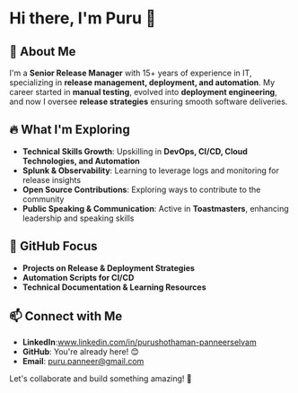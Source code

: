 # Hi there, I'm Puru 👋

## 🚀 About Me
I'm a **Senior Release Manager** with 15+ years of experience in IT, specializing in **release management, deployment, and automation**. My career started in **manual testing**, evolved into **deployment engineering**, and now I oversee **release strategies** ensuring smooth software deliveries.

## 🔥 What I'm Exploring
- **Technical Skills Growth**: Upskilling in **DevOps, CI/CD, Cloud Technologies, and Automation**
- **Splunk & Observability**: Learning to leverage logs and monitoring for release insights
- **Open Source Contributions**: Exploring ways to contribute to the community
- **Public Speaking & Communication**: Active in **Toastmasters**, enhancing leadership and speaking skills

## 📌 GitHub Focus
- **Projects on Release & Deployment Strategies**
- **Automation Scripts for CI/CD**
- **Technical Documentation & Learning Resources**

## 📫 Connect with Me
- **LinkedIn**:www.linkedin.com/in/purushothaman-panneerselvam
- **GitHub**: You're already here! 😊
- **Email**: puru.panneer@gmail.com

Let's collaborate and build something amazing! 🚀
